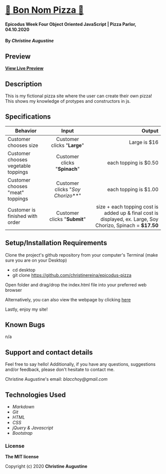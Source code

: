 # [ 🍕 Bon Nom Pizza 🍕](https://christinereina.github.io/epicodus-pizza/)

#### Epicodus Week Four Object Oriented JavaScript | Pizza Parlor, 04.10.2020

#### By _**Christine Augustine**_

## Preview

<!-- ![Landing Page Preview](./img/livepreview.png) -->

**[View Live Preview](https://christinereina.github.io/epicodus-pizza/)**

## Description

This is my fictional pizza site where the user can create their own pizza! This shows my knowledge of protypes and constructors in js. 

## Specifications

| Behavior       | Input         | Output  |
| ------------- |:-------------:| -----:|
| Customer chooses size | Customer clicks "**Large**" | Large is $16|
| Customer chooses vegetable toppings | Customer clicks "**Spinach**" | each topping is $0.50|
| Customer chooses "meat" toppings | Customer clicks "*Soy Chorizo***" | each topping is $1.00|
| Customer is finished with order| Customer clicks "**Submit**" | size + each topping cost is added up & final cost is displayed, ex. Large, Soy Chorizo, Spinach = **$17.50**|


## Setup/Installation Requirements

Clone the project's github repository from your computer's Terminal (make sure you are on your Desktop)

* cd desktop
* git clone https://github.com/christinereina/epicodus-pizza

Open folder and drag/drop the index.html file into your preferred web browser

Alternatively, you can also view the webpage by clicking [here](https://christinereina.github.io/epicodus-pizza/)

Lastly, enjoy my site!

## Known Bugs

n/a

## Support and contact details

Feel free to say hello! Additionally, if you have any questions, suggestions and/or feedback, please don't hesitate to contact me.

Christine Augustine's email:
_blacchoy@gmail.com_

## Technologies Used

* _Markdown_
* _Git_
* _HTML_
* _CSS_
* _jQuery & Javascript_
* _Bootstrap_  

### License

**The MIT license**

Copyright (c) 2020 **Christine Augustine**
